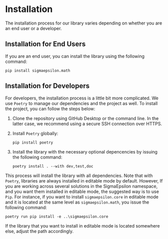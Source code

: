 # Installation

The installation process for our library varies depending on whether you are an end user or a developer.

## Installation for End Users

If you are an end user, you can install the library using the following command:

```console
pip install sigmaepsilon.math
```

## Installation for Developers

For developers, the installation process is a little bit more complicated. We use `Poetry` to
manage our dependencies and the project as well. To install the project, you can follow the
steps below:

1. Clone the repository using GitHub Desktop or the command line. In the latter case, we recommend using a secure SSH connection over HTTPS.

2. Install `Poetry` globally:

   ```console
   pip install poetry
   ```

3. Install the library with the necessary optional depencencies by issuing the following command:

   ```console
   poetry install . --with dev,test,doc
   ```

This process will install the library with all dependencies. Note that with `Poetry`, libraries are always installed in editable mode by default. However, If you are working across several solutions in the SigmaEpsilon namespace, and you want them installed in editable mode, the suggested way is to use `Pip`. For instance, if you want to install `sigmaepsilon.core` in editable mode and it is located at the same level as `sigmaepsilon.math`, you issue the following command:

```console
poetry run pip install -e ..\sigmaepsilon.core
```

If the library that you want to install in editable mode is located somewhere else, adjust the path accordingly.
